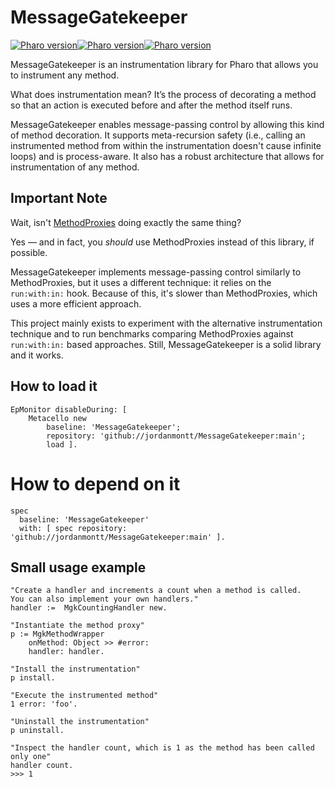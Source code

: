 # MessageGatekeeper

[![Pharo version](https://img.shields.io/badge/Pharo-12-%23aac9ff.svg)](https://pharo.org/download)[![Pharo version](https://img.shields.io/badge/Pharo-13-%23aac9ff.svg)](https://pharo.org/download)[![Pharo version](https://img.shields.io/badge/Pharo-14-%23aac9ff.svg)](https://pharo.org/download)

MessageGatekeeper is an instrumentation library for Pharo that allows you to instrument any method.

What does instrumentation mean? It’s the process of decorating a method so that an action is executed before and after the method itself runs.

MessageGatekeeper enables message-passing control by allowing this kind of method decoration. It supports meta-recursion safety (i.e., calling an instrumented method from within the instrumentation doesn't cause infinite loops) and is process-aware. It also has a robust architecture that allows for instrumentation of any method.

## Important Note
Wait, isn't [MethodProxies](https://github.com/pharo-contributions/MethodProxies) doing exactly the same thing?

Yes — and in fact, you _should_ use MethodProxies instead of this library, if possible.

MessageGatekeeper implements message-passing control similarly to MethodProxies, but it uses a different technique: it relies on the `run:with:in:` hook. Because of this, it's slower than MethodProxies, which uses a more efficient approach.

This project mainly exists to experiment with the alternative instrumentation technique and to run benchmarks comparing MethodProxies against `run:with:in:` based approaches. Still, MessageGatekeeper is a solid library and it works.

## How to load it

```st
EpMonitor disableDuring: [
	Metacello new
		baseline: 'MessageGatekeeper';
		repository: 'github://jordanmontt/MessageGatekeeper:main';
		load ].
```

# How to depend on it

```st
spec
  baseline: 'MessageGatekeeper'
  with: [ spec repository: 'github://jordanmontt/MessageGatekeeper:main' ].
```

## Small usage example

```st
"Create a handler and increments a count when a method is called.
You can also implement your own handlers."
handler :=  MgkCountingHandler new.

"Instantiate the method proxy"
p := MgkMethodWrapper 
	onMethod: Object >> #error: 
	handler: handler.

"Install the instrumentation"
p install.

"Execute the instrumented method"
1 error: 'foo'.

"Uninstall the instrumentation"
p uninstall.

"Inspect the handler count, which is 1 as the method has been called only one"
handler count.
>>> 1
```